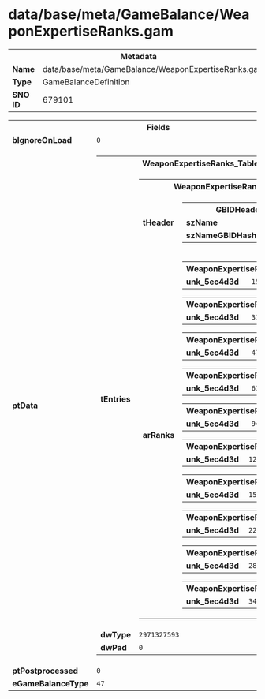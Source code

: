 <h1>data/base/meta/GameBalance/WeaponExpertiseRanks.gam</h1><table><tr><th colspan="100%">Metadata</th></tr><tr><td><b>Name</b></td><td>data/base/meta/GameBalance/WeaponExpertiseRanks.gam</td></tr><tr><td><b>Type</b></td><td>GameBalanceDefinition</td></tr><tr><td><b>SNO ID</b></td><td>679101</td></tr></table>

<table><tr><th colspan="100%">Fields</th></tr><tr><td><b>bIgnoreOnLoad</b></td><td><code>0</code></td></tr><tr><td><b>ptData</b></td><td><table><tr><th colspan="100%">WeaponExpertiseRanks_Table</th></tr><tr><td><b>tEntries</b></td><td><table><tr><th colspan="100%">WeaponExpertiseRanks</th></tr><tr><td><b>tHeader</b></td><td><table><tr><th colspan="100%">GBIDHeader</th></tr><tr><td><b>szName</b></td><td><code>base</code></td></tr><tr><td><b>szNameGBIDHash</b></td><td><code>3631355</code></td></tr></table>

</td></tr><tr><td><b>arRanks</b></td><td><table><tr><th colspan="100%">WeaponExpertiseRank</th></tr><tr><td><b>unk_5ec4d3d</b></td><td><code>15750</code></td></tr></table>


<table><tr><th colspan="100%">WeaponExpertiseRank</th></tr><tr><td><b>unk_5ec4d3d</b></td><td><code>31500</code></td></tr></table>


<table><tr><th colspan="100%">WeaponExpertiseRank</th></tr><tr><td><b>unk_5ec4d3d</b></td><td><code>47250</code></td></tr></table>


<table><tr><th colspan="100%">WeaponExpertiseRank</th></tr><tr><td><b>unk_5ec4d3d</b></td><td><code>63000</code></td></tr></table>


<table><tr><th colspan="100%">WeaponExpertiseRank</th></tr><tr><td><b>unk_5ec4d3d</b></td><td><code>94500</code></td></tr></table>


<table><tr><th colspan="100%">WeaponExpertiseRank</th></tr><tr><td><b>unk_5ec4d3d</b></td><td><code>126000</code></td></tr></table>


<table><tr><th colspan="100%">WeaponExpertiseRank</th></tr><tr><td><b>unk_5ec4d3d</b></td><td><code>157500</code></td></tr></table>


<table><tr><th colspan="100%">WeaponExpertiseRank</th></tr><tr><td><b>unk_5ec4d3d</b></td><td><code>220500</code></td></tr></table>


<table><tr><th colspan="100%">WeaponExpertiseRank</th></tr><tr><td><b>unk_5ec4d3d</b></td><td><code>283500</code></td></tr></table>


<table><tr><th colspan="100%">WeaponExpertiseRank</th></tr><tr><td><b>unk_5ec4d3d</b></td><td><code>346500</code></td></tr></table>


</td></tr></table>


</td></tr><tr><td><b>dwType</b></td><td><code>2971327593</code></td></tr><tr><td><b>dwPad</b></td><td><code>0</code></td></tr></table>


</td></tr><tr><td><b>ptPostprocessed</b></td><td><code>0</code></td></tr><tr><td><b>eGameBalanceType</b></td><td><code>47</code></td></tr></table>

